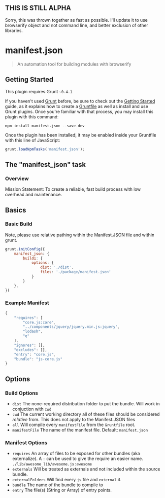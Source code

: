 ## THIS IS STILL ALPHA
Sorry, this was thrown together as fast as possible.  I'll update it to use browserify object and not command line, and better exclusion of other libraries.

# manifest.json

> An automation tool for building modules with browserify

## Getting Started
This plugin requires Grunt `~0.4.1`

If you haven't used [Grunt](http://gruntjs.com/) before, be sure to check out the [Getting Started](http://gruntjs.com/getting-started) guide, as it explains how to create a [Gruntfile](http://gruntjs.com/sample-gruntfile) as well as install and use Grunt plugins. Once you're familiar with that process, you may install this plugin with this command:

```shell
npm install manifest.json --save-dev
```

Once the plugin has been installed, it may be enabled inside your Gruntfile with this line of JavaScript:

```js
grunt.loadNpmTasks('manifest.json');
```

## The "manifest_json" task

### Overview
Mission Statement: To create a reliable, fast build process with low overhead and maintenance.

Basics
-----

### Basic Build
Note, please use relative pathing within the Manifest.JSON file and within grunt.
```js
grunt.initConfig({
    manifest_json: {
        build1: {
            options: {
                dist: './dist',
                files: './package/manifest.json'
            }
        }
    },
})
```

### Example Manifest
```js
{
    "requires": [
        "core.js:core",
        "../components/jquery/jquery.min.js:jquery",
        "lodash",
        "q"
    ],
    "ignores": [],
    "excludes": [],
    "entry": "core.js",
    "bundle": "js-core.js"
}
```

Options
-----

### Build Options
* `dist` The none-required distribution folder to put the bundle.  Will work in conjuction with `cwd`
* `cwd`  The current working directory all of these files should be considered *relative* from.  This does not apply to the Manifest.JSON files
* `all`  Will compile every `manifestFile` from the `Gruntfile` root.
* `manifestFile`  The name of the manifest file.  Default: `manifest.json`


### Manifest Options
* `requires`  An array of files to be exposed for other bundles (aka externalize).  A `:` can be used to give the require an easier name.  `./lib/awesome_lib/awesome.js:awesome`
* `externals` Will be treated as externals and not included within the source bundle.
* `externalFolders`  Will find every `js` file and `external` it.
* `bundle`  The name of the bundle to compile to
* `entry` The file(s) (String or Array) of entry points.

